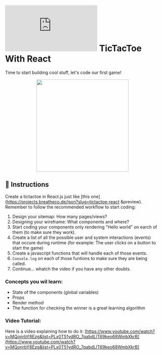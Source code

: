 # ![alt text](https://assets.breatheco.de/apis/img/images.php?blob&random&cat=icon&tags=breathecode,32) TicTacToe With React

Time to start building cool stuff, let's code our first game! 

<p align="center"><img height="300" src="https://projects.breatheco.de/json?slug=tictactoe-react
&preview" /></p>

## 📝 Instructions

Create a tictactoe in React.js just like [this one](https://projects.breatheco.de/json?slug=tictactoe-react
&preview). Remember to follow the recommended workflow to start coding:

1. Design your sitemap: How many pages/views?
2. Designing your wireframe: What components and where?
3. Start coding your components only rendering "Hello world" on earch of them (to make sure they work).
4. Create a list of all the possible user and system interactions (events) that occure during runtime (for example: The user clicks on a button to start the game)
6. Create a javascript functions that will handle each of those events.
7. `Console.log` on each of those funtions to make sure they are being called.
9. Continue... whatch the video if you have any other doubts.

### Concepts you wil learn:

- State of the components (global variables)
- Props
- Render method
- The function for checking the winner is a great learning algorithm

### Video Tutorial:

Here is a video explaining how to do it: [https://www.youtube.com/watch?v=MQonrbY8Ezg&list=PLx0T51ydRO_7qabdLlT69keo68WmbXkrB](https://www.youtube.com/watch?v=MQonrbY8Ezg&list=PLx0T51ydRO_7qabdLlT69keo68WmbXkrB)

